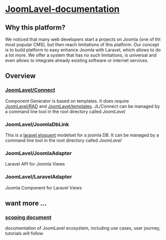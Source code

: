 # [JoomLavel-documentation](https://joomlavel.io/)

## Why this platform?

We noticed that many web developers start a projects on Joomla (one of tht most popular CMS), but then reach limitations of this platform. Our concept is to build platform to easy enhance Joomla with Laravel, which allows to do a lot more.
We offer a system that has no such limitations, is universal and even allows to integrate already existing software or internet services.

## Overview
### [JoomLavel/Connect](https://github.com/JoomLavel/connect)
Component Generator is based on templates. It does require [JoomLavel/RAD](https://github.com/JoomLavel/rad) and [JoomLavel/templates](https://github.com/JoomLavel/templates). JL/Connect can be managed by a command line tool in the root directory called *JoomLavel*

### JoomLavel/JoomlaDbLink
This is a [laravel eloquent](https://laravel.com/docs/8.x/eloquent) modelset for a joomla DB. It can be managed by a command line tool in the root directory called *JoomLavel*

### JoomLavel/JoomlaAdapter
Laravel API for Joomla Views

### JoomLavel/LaravelAdapter
Joomla Component for Laravel Views

## want more ...

### [scoping document](https://github.com/JoomLavel/documentation/blob/master/scoping_document.md)

documentation of JoomLavel ecosystem, including use cases, user journey, tutorials will follow
